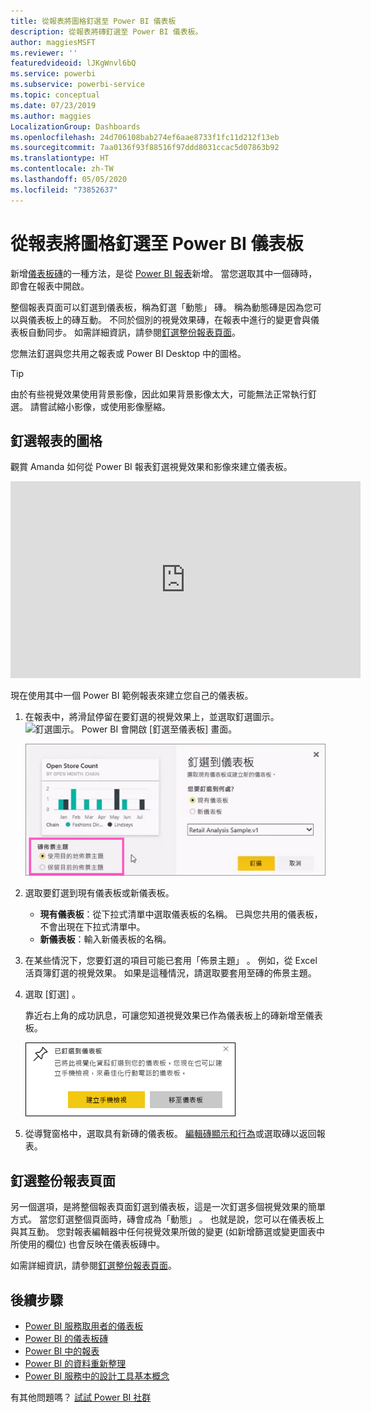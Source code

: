 ```yaml
---
title: 從報表將圖格釘選至 Power BI 儀表板
description: 從報表將磚釘選至 Power BI 儀表板。
author: maggiesMSFT
ms.reviewer: ''
featuredvideoid: lJKgWnvl6bQ
ms.service: powerbi
ms.subservice: powerbi-service
ms.topic: conceptual
ms.date: 07/23/2019
ms.author: maggies
LocalizationGroup: Dashboards
ms.openlocfilehash: 24d706108bab274ef6aae8733f1fc11d212f13eb
ms.sourcegitcommit: 7aa0136f93f88516f97ddd8031ccac5d07863b92
ms.translationtype: HT
ms.contentlocale: zh-TW
ms.lasthandoff: 05/05/2020
ms.locfileid: "73852637"
---
```

# <a name="pin-a-tile-to-a-power-bi-dashboard-from-a-report"></a>從報表將圖格釘選至 Power BI 儀表板

新增[儀表板磚](consumer/end-user-tiles.md)的一種方法，是從 [Power BI 報表](consumer/end-user-reports.md)新增。 當您選取其中一個磚時，即會在報表中開啟。

整個報表頁面可以釘選到儀表板，稱為釘選「動態」  磚。 稱為動態磚是因為您可以與儀表板上的磚互動。 不同於個別的視覺效果磚，在報表中進行的變更會與儀表板自動同步。 如需詳細資訊，請參閱[釘選整份報表頁面](#pin-an-entire-report-page)。

您無法釘選與您共用之報表或 Power BI Desktop 中的圖格。 

> [!TIP]
> 由於有些視覺效果使用背景影像，因此如果背景影像太大，可能無法正常執行釘選。 請嘗試縮小影像，或使用影像壓縮。  
> 
> 

## <a name="pin-a-tile-from-a-report"></a>釘選報表的圖格
觀賞 Amanda 如何從 Power BI 報表釘選視覺效果和影像來建立儀表板。
    

<iframe width="560" height="315" src="https://www.youtube.com/embed/lJKgWnvl6bQ" frameborder="0" allowfullscreen></iframe>

現在使用其中一個 Power BI 範例報表來建立您自己的儀表板。

1. 在報表中，將滑鼠停留在要釘選的視覺效果上，並選取釘選圖示。 ![釘選圖示](media/service-dashboard-pin-tile-from-report/pbi_pintile_small.png)。 Power BI 會開啟 [釘選至儀表板]  畫面。
   
     ![[釘選到儀表板] 視窗](media/service-dashboard-pin-tile-from-report/pbi_themes2.png)
2. 選取要釘選到現有儀表板或新儀表板。
   
   * **現有儀表板**：從下拉式清單中選取儀表板的名稱。 已與您共用的儀表板，不會出現在下拉式清單中。
   * **新儀表板**：輸入新儀表板的名稱。
3. 在某些情況下，您要釘選的項目可能已套用「佈景主題」  。 例如，從 Excel 活頁簿釘選的視覺效果。 如果是這種情況，請選取要套用至磚的佈景主題。
4. 選取 [釘選]  。
   
   靠近右上角的成功訊息，可讓您知道視覺效果已作為儀表板上的磚新增至儀表板。
   
   ![成功訊息](media/service-dashboard-pin-tile-from-report/pinsuccess.png)
5. 從導覽窗格中，選取具有新磚的儀表板。 [編輯磚顯示和行為](service-dashboard-edit-tile.md)或選取磚以返回報表。

## <a name="pin-an-entire-report-page"></a>釘選整份報表頁面
另一個選項，是將整個報表頁面釘選到儀表板，這是一次釘選多個視覺效果的簡單方式。 當您釘選整個頁面時，磚會成為「動態」  。 也就是說，您可以在儀表板上與其互動。 您對報表編輯器中任何視覺效果所做的變更 (如新增篩選或變更圖表中所使用的欄位) 也會反映在儀表板磚中。  

如需詳細資訊，請參閱[釘選整份報表頁面](service-dashboard-pin-live-tile-from-report.md)。

## <a name="next-steps"></a>後續步驟
- [Power BI 服務取用者的儀表板](consumer/end-user-dashboards.md)
- [Power BI 的儀表板磚](consumer/end-user-tiles.md)
- [Power BI 中的報表](consumer/end-user-reports.md)
- [Power BI 的資料重新整理](refresh-data.md)
- [Power BI 服務中的設計工具基本概念](service-basic-concepts.md)

有其他問題嗎？ [試試 Power BI 社群](https://community.powerbi.com/)

